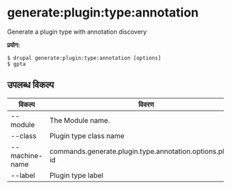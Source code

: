 # generate:plugin:type:annotation
Generate a plugin type with annotation discovery

**प्रयोग:**
```
$ drupal generate:plugin:type:annotation [options]
$ gpta  
```

## उपलब्ध विकल्प
विकल्प | विवरण
-------|-------------
--module | The Module name.
--class | Plugin type class name
--machine-name | commands.generate.plugin.type.annotation.options.plugin-id
--label | Plugin type label
